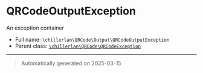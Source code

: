 
# QRCodeOutputException

An exception container



* Full name: `\chillerlan\QRCode\Output\QRCodeOutputException`
* Parent class: [`\chillerlan\QRCode\QRCodeException`](../QRCodeException.md)






***
> Automatically generated on 2025-03-15
